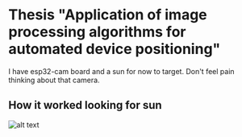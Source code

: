 # Thesis "Application of image processing algorithms for automated device positioning"

I have esp32-cam board and a sun for now to target. Don't feel pain thinking about that camera.


## How it worked looking for sun
![alt text](https://github.com/vidkryvashka/esp32-cam-positioning/blob/main/how_works_for%20now.png)